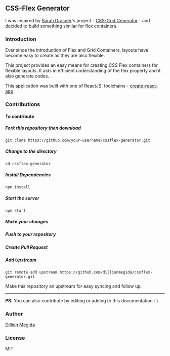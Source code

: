 ## CSS-Flex Generator

I was inspired by [Sarah Drasner](https://twitter.com/sarah_edo)'s project - [CSS-Grid Generator](https://cssgrid-generator.netlify.com/) - and decided to build something similar for flex containers.

### Introduction

Ever since the introduction of Flex and Grid Containers, layouts have become easy to create as they are also flexible.

This project provides an easy means for creating CSS Flex containers for flexible layouts.
It aids in efficient understanding of the flex property and it also generate codes.

This application was built with one of ReactJS' toolchains - [create-react-app](https://github.com/facebook/create-react-app)

### Contributions

#### To contribute
##### Fork this repository then download
```shell
git clone https://github.com/your-username/cssflex-generator.git
```
##### Change to the directory
```shell
cd cssflex-generator
```
##### Install Dependencies
```shell
npm install
```
##### Start the server
```shell
npm start
```
##### Make your changes

##### Push to your repository
##### Create Pull Request
##### Add Upstream
```shell
git remote add upstream https://github.com/dillionmegida/cssflex-generator.git
```
Make this repository an upstream for easy syncing and follow up.

-----

**PS:** You can also contribute by editing or adding to this documentation : )

### Author
[Dillion Megida](https://dillionmegida.com)

### License
MIT
